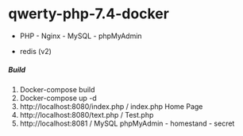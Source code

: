 # qwerty-php-7.4-docker




* PHP - Nginx - MySQL - phpMyAdmin
- redis (v2)



##### Build

1. Docker-compose build
2. Docker-compose up -d
3. http://localhost:8080/index.php  /  index.php Home Page
4. http://localhost:8080/text.php / Test.php 
5. http://localhost:8081 / MySQL phpMyAdmin -   homestand - secret
